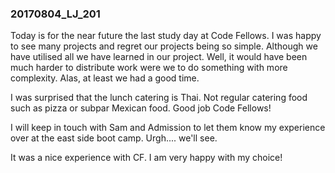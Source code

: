 ### 20170804_LJ_201

Today is for the near future the last study day at Code Fellows.
I was happy to see many projects and regret our projects being so simple. Although we have utilised all we have learned in our project. Well, it would have been much harder to distribute work were we to do something with more complexity.
Alas, at least we had a good time.

I was surprised that the lunch catering is Thai. Not regular catering food such as pizza or subpar Mexican food. Good job Code Fellows!

I will keep in touch with Sam and Admission to let them know my experience over at the east side boot camp. Urgh.... we'll see.

It was a nice experience with CF. I am very happy with my choice!
